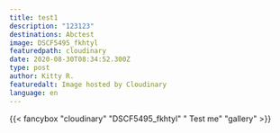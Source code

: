 ```yaml
---
title: test1
description: "123123"
destinations: Abctest
image: DSCF5495_fkhtyl
featuredpath: cloudinary
date: 2020-08-30T08:34:52.300Z
type: post
author: Kitty R.
featuredalt: Image hosted by Cloudinary
language: en
---
```

{{< fancybox "cloudinary" "DSCF5495_fkhtyl" " Test me" "gallery" >}}